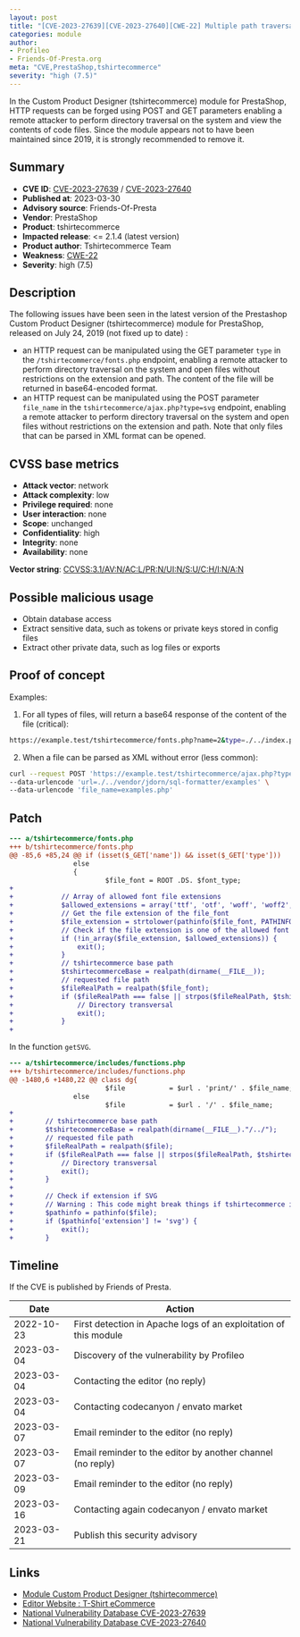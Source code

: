 ```yaml
---
layout: post
title: "[CVE-2023-27639][CVE-2023-27640][CWE-22] Multiple path traversal in Custom Product Designer (tshirtecommerce) module for PrestaShop"
categories: module
author:
- Profileo
- Friends-Of-Presta.org
meta: "CVE,PrestaShop,tshirtecommerce"
severity: "high (7.5)"
---
```


In the Custom Product Designer (tshirtecommerce) module for PrestaShop, HTTP requests can be forged using POST and GET parameters enabling a remote attacker to perform directory traversal on the system and view the contents of code files. Since the module appears not to have been maintained since 2019, it is strongly recommended to remove it.

## Summary

* **CVE ID**: [CVE-2023-27639](https://cve.mitre.org/cgi-bin/cvename.cgi?name=CVE-2023-27639) / [CVE-2023-27640](https://cve.mitre.org/cgi-bin/cvename.cgi?name=CVE-2023-27640)
* **Published at**: 2023-03-30
* **Advisory source**: Friends-Of-Presta
* **Vendor**: PrestaShop
* **Product**: tshirtecommerce
* **Impacted release**: <= 2.1.4 (latest version)
* **Product author**: Tshirtecommerce Team
* **Weakness**: [CWE-22](https://www.cvedetails.com/cwe-details/22/cwe.html)
* **Severity**: high (7.5)

## Description

The following issues have been seen in the latest version of the Prestashop Custom Product Designer (tshirtecommerce) module for PrestaShop, released on July 24, 2019 (not fixed up to date) :
- an HTTP request can be manipulated using the GET parameter `type` in the `/tshirtecommerce/fonts.php` endpoint, enabling a remote attacker to perform directory traversal on the system and open files without restrictions on the extension and path. The content of the file will be returned in base64-encoded format.
- an HTTP request can be manipulated using the POST parameter `file_name` in the `tshirtecommerce/ajax.php?type=svg` endpoint, enabling a remote attacker to perform directory traversal on the system and open files without restrictions on the extension and path. Note that only files that can be parsed in XML format can be opened.

## CVSS base metrics

* **Attack vector**: network
* **Attack complexity**: low
* **Privilege required**: none
* **User interaction**: none
* **Scope**: unchanged
* **Confidentiality**: high
* **Integrity**: none
* **Availability**: none

**Vector string**: [CCVSS:3.1/AV:N/AC:L/PR:N/UI:N/S:U/C:H/I:N/A:N](https://nvd.nist.gov/vuln-metrics/cvss/v3-calculator?vector=AV:N/AC:L/PR:N/UI:N/S:U/C:H/I:N/A:N)


## Possible malicious usage

* Obtain database access
* Extract sensitive data, such as tokens or private keys stored in config files
* Extract other private data, such as log files or exports

## Proof of concept

Examples:

1. For all types of files, will return a base64 response of the content of the file (critical):
```bash
https://example.test/tshirtecommerce/fonts.php?name=2&type=./../index.php
```

2. When a file can be parsed as XML without error (less common):
```bash
curl --request POST 'https://example.test/tshirtecommerce/ajax.php?type=svg' \
--data-urlencode 'url=./../vendor/jdorn/sql-formatter/examples' \
--data-urlencode 'file_name=examples.php'
```

## Patch 

```diff
--- a/tshirtecommerce/fonts.php        
+++ b/tshirtecommerce/fonts.php        
@@ -85,6 +85,24 @@ if (isset($_GET['name']) && isset($_GET['type']))
                else
                {
                        $file_font = ROOT .DS. $font_type;
+            
+            // Array of allowed font file extensions
+            $allowed_extensions = array('ttf', 'otf', 'woff', 'woff2', 'eot', 'svg');
+            // Get the file extension of the file_font
+            $file_extension = strtolower(pathinfo($file_font, PATHINFO_EXTENSION));
+            // Check if the file extension is one of the allowed font types
+            if (!in_array($file_extension, $allowed_extensions)) {
+                exit();
+            } 
+            // tshirtecommerce base path
+            $tshirtecommerceBase = realpath(dirname(__FILE__));
+            // requested file path
+            $fileRealPath = realpath($file_font);
+            if ($fileRealPath === false || strpos($fileRealPath, $tshirtecommerceBase) !== 0) {
+                // Directory transversal
+                exit();
+            }
+
```

In the function `getSVG`.
```diff
--- a/tshirtecommerce/includes/functions.php   
+++ b/tshirtecommerce/includes/functions.php   
@@ -1480,6 +1480,22 @@ class dg{
                        $file           = $url . 'print/' . $file_name;
                else
                        $file           = $url . '/' . $file_name;
+        
+        // tshirtecommerce base path
+        $tshirtecommerceBase = realpath(dirname(__FILE__)."/../");
+        // requested file path
+        $fileRealPath = realpath($file);
+        if ($fileRealPath === false || strpos($fileRealPath, $tshirtecommerceBase) !== 0) {
+            // Directory transversal
+            exit();
+        }
+
+        // Check if extension if SVG
+        // Warning : This code might break things if tshirtecommerce is waiting for other file extensions
+        $pathinfo = pathinfo($file);
+        if ($pathinfo['extension'] != 'svg') {
+            exit();
+        }

```

## Timeline

If the CVE is published by Friends of Presta.

| Date | Action |
| -- | -- |
| 2022-10-23 | First detection in Apache logs of an exploitation of this module |
| 2023-03-04 | Discovery of the vulnerability by Profileo |
| 2023-03-04 | Contacting the editor (no reply) |
| 2023-03-04 | Contacting codecanyon / envato market |
| 2023-03-07 | Email reminder to the editor (no reply) |
| 2023-03-07 | Email reminder to the editor by another channel (no reply) |
| 2023-03-09 | Email reminder to the editor (no reply) |
| 2023-03-16 | Contacting again codecanyon / envato market |
| 2023-03-21 | Publish this security advisory |

## Links

* [Module Custom Product Designer (tshirtecommerce)](https://codecanyon.net/item/prestashop-custom-product-designer/19202018)
* [Editor Website : T-Shirt eCommerce](https://tshirtecommerce.com/)
* [National Vulnerability Database CVE-2023-27639](https://nvd.nist.gov/vuln/detail/CVE-2023-27639)
* [National Vulnerability Database CVE-2023-27640](https://nvd.nist.gov/vuln/detail/CVE-2023-27640)
